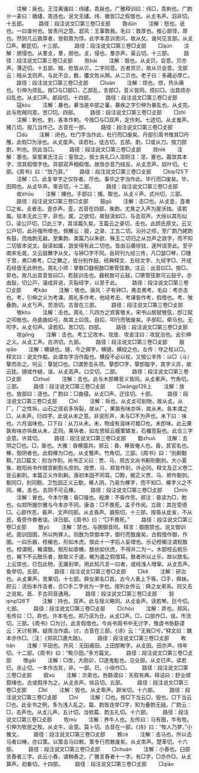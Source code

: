 <!-- { "loadSidebar": true } -->
　　注解：戾也。王注离骚曰：纬繣，乖戾也。广雅释训曰：纬□，乖剌也。广韵卄一麦曰：徽繣，乖违也。说文无繣。纬、徽皆□之假借也。从攴韦声。羽非切。十五部。
　　路径：段注说文□第三卷□攴部
　　敦dūn
　　注解：怒也。诋也。一曰谁何也。皆责问之意。邶风：王事敦我。毛曰：敦厚也。按心部惇，厚也。然则凡云敦厚者，皆假敦为惇。此字本意训责问，故从攵。谁何见言部。从攴□声。都昆切。十三部。
　　路径：段注说文□第三卷□攴部
　　□qún
　　注解：朋侵也。从羣攴，羣，朋也。攴，侵也。羣亦声。渠云切。十三部。
　　路径：段注说文□第三卷□攴部
　　败bài
　　注解：毁也。从攴贝。会意。贝亦声。薄迈切。十五部。贼、败皆从贝，二字同意。古者货贝，故从贝会意。戈部云：贼从戈则声。与此不合。贁，籒文败从賏。从二贝也。老子曰：多藏必厚亡。
　　路径：段注说文□第三卷□攴部
　　□luàn
　　注解：烦也。烦，热头痛也。引伸为烦乱。按□与□部□，乙部乱，言部□，音义皆同。烦曰□。治其烦亦曰乱也。从攴□声。郞段切。十四部。
　　路径：段注说文□第三卷□攴部
　　寇kòu
　　注解：暴也。暴当是夲部之曓。暴疾之字引伸为暴乱也。从攴完。此与败贼同意。苦□切。四部。
　　路径：段注说文□第三卷□攴部
　　□zhǐ
　　注解：剌也。刺，各本作剌。今按□与□双声，定作刺。七迹切。从攴蚩声。猪几切。按几当作己。古音在一部。
　　路径：段注说文□第三卷□攴部
　　□dù
　　注解：闭也。杜门字当作此，杜行而□废矣。丹部引周书惟其□丹雘，此假□为涂也。从攴度声。读若杜。徒古切。五部。剫，□或从刀。按刀部剫，判也。则此当□。
　　路径：段注说文□第三卷□攴部
　　敜niè
　　注解：塞也。粊誓某氏注云：窒敜之。按士丧礼□人涅厕注：涅，塞也。葢敜其本字，涅其假借字也。异部双声相假借。故敜亦音乃结反。从攴念声。奴叶切。七部。《周书》曰：“敜乃穽。”
　　路径：段注说文□第三卷□攴部
　　□bìp125下
　　注解：□，此复举字之仅存者。尽也。事毕之字当作此。毕行而□废矣。毕，田网也。从攴毕声。卑吉切。十二部。
　　路径：段注说文□第三卷□攴部
　　收shōu
　　注解：捕也。手部曰：捕，取也。从攴丩声。式州切。三部。
　　路径：段注说文□第三卷□攴部
　　鼓ɡǔ
　　注解：击□也。从攴壴，壴者□之省。攴者击。壴亦声。壴，古音在四部，矦韵。尤矦之入声为屋沃烛。读若属。铉本无此三字，非也。属，之欲切，故鼔读如□，与击双声。大徐以其形似□，读公戸切，□此三字，其误葢久矣。玉篇云之录切，击也。此顾氏原文。云又公戸切，此孙强所增也。佩觽云：鼓，之录、工五二切。沿孙之缪。至广韵乃姥韵有鼓，而烛韵无敼。至集韵、类篇乃以朱欲、殊玉二切归之从岂声之敳字，而不知二切皆本说文。鼔读如属，敳安得有此二切也。皆由沿袭徐铉，遂舛误至此。至乎南宋毛晃，又云鼓舞字从攵，与钟□字不同。岳珂刊九经三传，凡□瑟□琴，□锺于宫，弗□弗考，□之舞之，皆分别作鼔。经典释文、五经文字、九经字□、开成石经皆无此例也。周礼小师：掌敎□鼗柷敔□箫管弦歌。注云：出音曰□。按□，郭也。故凡出其音皆曰□，若鼔训击也。鼗柷敔可云鼔，□箫管弦歌可云鼔乎。亦由鼔，切公戸，寖成异说，灭裂经字，以至于此。
　　路径：段注说文□第三卷□攴部
　　考kǎo
　　注解：敂也。唐风：子有钟□，弗击弗考。毛曰：考亦击也。考，引伸之义为考课。周礼多作考。他经考击、考课皆作考，假借也。考、敂叠韵。从攴丂声。苦浩切。古音在三部。
　　路径：段注说文□第三卷□攴部
　　敂kòu
　　注解：击也。周礼：凡四方之宾客敂关。宋书山居赋敂弦，卽江赋之叩舷也。舟底曲如弓，故其上曰弦。自扣、叩行而敂废矣。手部扣，牵马也。无叩字。从攴句声。读若扣。苦□切。四部。
　　路径：段注说文□第三卷□攴部
　　攻ɡōnɡ
　　注解：击也。考工记攻木、攻皮、攻金注曰：攻犹治也。此引伸之义。从攴工声。古洪切。九部。
　　路径：段注说文□第三卷□攴部
　　敲qiāo
　　注解：横擿也。擿，今之掷字。横擿，横投之也。左传：夺之杖以□。释文曰：说文作毃。此谓左字当作毃也。横投不必以杖。又按公羊传：以□（斗）摮而杀之。何云：摮犹□也。□谓旁击头项。摮卽□字，摮卽毃字，其字义异，故云犹。擿或作檛，误。从攴高声。口交切。二部。
　　路径：段注说文□第三卷□攴部
　　□zhuó
　　注解：击也。此与木部椓音义皆同。从攴豖声。竹角切。三部。
　　路径：段注说文□第三卷□攴部
　　□wǎnɡp126上
　　注解：放也。放部曰：逐也。广韵曰：□曲侵。从攴□声。迂往切。十部。
　　路径：段注说文□第三卷□攴部
　　□xī
　　注解：坼也。从攴攴可剖物，故从攴。从厂。厂之性坼，山石之厓岩多坼裂，故从厂。果孰有味亦坼，故从未。各本谓之□，从未声。衍四字。此说从未之意。非说形声，未与□不为声也。未下曰：味也。六月滋味也。□下曰：从刀从未。未，物成有滋味可裁□也。未卽味。此云果孰有味亦坼故从未，正同。果坼者，如左思赋云樼栗罅发，石橊竞裂也。此合三字会意。许其切。
　　路径：段注说文□第三卷□攴部
　　斀zhuó
　　注解：去阴之□也。□，斲也。大雅：昏椓靡共。郑云：昏、椓皆奄人也。昏，其官名也。椓，毁阴者也。此假椓为□也。从攴蜀声。竹角切。三部。《周书》曰：“刖劓斀黥。”吕□篇文：刖当作刵。尚书正义曰：贾、马、郑古文尚书劓刵劅剠。大小夏矦、欧阳尚书作膑宫劓割头庶剠。按贾、马、郑皆作刵，许必同。释文及正义卷二皆云劓刵。本篇正义作刵劓。唐初本固不同耳。□黥，据正义贾、马、郑作劅剠。劅同□，剠同黥。卫包因正义云劅，椓人阴，乃易为椓字，而不知□、椓字义之不同。椓，击也。去阴不可云椓。
　　路径：段注说文□第三卷□攴部
　　□mǐn
　　注解：冒也。今本尔雅：昏□强也。般庚：不昏作劳。郑注：昏读为□，勉也。似郑所据尔雅与今本亦不同。康诰：□不畏死。孟子作闵。立政：其在受德□。心部作忞，昏声、文声同部。从攴昏声。眉殒切。十三部。按昏从氐省，不从民。昏旁作昬者误。详日部。《周书》曰：“□不畏死。”
　　路径：段注说文□第三卷□攴部
　　敔yǔ
　　注解：禁也。与圉御音同。释言：御圉禁也。说文御训祀。圉训囹圉，所以拘罪人。则敔为禁御本字，御行而敔废矣。古假借作御，作圉。一曰乐器，椌楬也，形如木虎。按此十一字后人妄增也。乐记椌楬注谓柷敔也。椌谓柷，楬谓敔。柷形如桼桶，敔状如伏虎，不得并二为一。木部椌云柷乐也，楬下不云敔乐者，敔取义于遏，楬为遏之假借耳。敔者所以止乐，故以敔名。上云禁也，已包此物，无庸别举。用此知凡言一曰者，或经浅人增窜。从攴吾声。鱼举切。五部。
　　路径：段注说文□第三卷□攴部
　　□kě
　　注解：研治也。从攴果声。苦果切。十七部。舜女弟名□首。古今人表上下等。□手，舜妹。颜云：流俗本作击者，合□手二字讹为一字也。按列女传云：舜之女弟系。则又击之讹矣。首、手古同音通用。
　　路径：段注说文□第三卷□攴部
　　鈙qínp126下
　　注解：持也。双声。此与捦义略同。从攴金声。读若琴。巨今切。七部。
　　路径：段注说文□第三卷□攴部
　　□chóu
　　注解：弃也。郑风，毛传曰：□，弃也。许本毛也。郑乃读为丑。从攴□声。□，口部作□，误。市流切。三部。《周书》□为讨。此言假借也。今尚书周书中无讨字，惟虞书咎繇谟云：天讨有罪。疑周当作虞。讨，古音在三部。《诗》云：“无我□兮。”释文曰：魗本亦作□。〖注〗《郑风□遵大路》。
　　路径：段注说文□第三卷□攴部
　　畋tián
　　注解：平田也。齐风：无田甫田。上田卽畋字。从攴田。田亦声。待年切。十二部。《周书》曰：“畋尒田。”多方篇文。
　　路径：段注说文□第三卷□攴部
　　攺ɡǎi
　　注解：□改，大刚卯，□逐鬼鬽也。见殳部。从攴巳声。读若巳。余止切。一本作古亥，非。一部。巳，小徐作□。
　　路径：段注说文□第三卷□攴部
　　叙xù
　　注解：次弟也。咎繇谟曰：天叙有典。释诂曰：舒业顺叙绪也。古或假序为之。从攴余声。徐吕切。五部。
　　路径：段注说文□第三卷□攴部
　　□bǐ
　　注解：毁也。从攴卑声。辟米切。十六部。
　　路径：段注说文□第三卷□攴部
　　□ní
　　注解：□也。按□下当云□，毁也。□下当云□也。此全书之例，多为浅人乱之。篇、韵皆连举□字，知为叠韵无疑。广韵云：□，击声也。从攴儿声。五计切。当依篇、韵五礼切。十六部。
　　路径：段注说文□第三卷□攴部
　　牧mù
　　注解：养牛人也。左传曰：马有圉，牛有牧。引伸为牧民之牧。从攴牛。会意。莫卜切。古音在一部。《诗》曰：“牧人乃梦。”小雅文。
　　路径：段注说文□第三卷□攴部
　　敇cè
　　注解：击马也。所以击马者曰棰，亦曰策。以策击马曰敕。策专行而敇废矣。从攴朿声。楚革切。十六部。
　　路径：段注说文□第三卷□攴部
　　□chuàn
　　注解：小舂也。臼部言舂者三字。此云小舂，谓稍舂之。广雅言舂者十一字。有□字，□亦作□。从攴算声。初絭切。十四部。
　　路径：段注说文□第三卷□攴部
　　□qiāo
